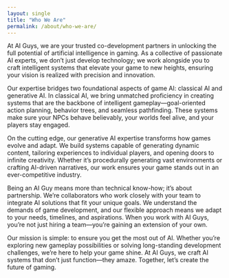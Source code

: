 ```yaml
---
layout: single
title: "Who We Are"
permalink: /about/who-we-are/
---
```

At AI Guys, we are your trusted co-development partners in unlocking the full potential of artificial intelligence in gaming. As a collective of passionate AI experts, we don’t just develop technology; we work alongside you to craft intelligent systems that elevate your game to new heights, ensuring your vision is realized with precision and innovation.

Our expertise bridges two foundational aspects of game AI: classical AI and generative AI. In classical AI, we bring unmatched proficiency in creating systems that are the backbone of intelligent gameplay—goal-oriented action planning, behavior trees, and seamless pathfinding. These systems make sure your NPCs behave believably, your worlds feel alive, and your players stay engaged.

On the cutting edge, our generative AI expertise transforms how games evolve and adapt. We build systems capable of generating dynamic content, tailoring experiences to individual players, and opening doors to infinite creativity. Whether it’s procedurally generating vast environments or crafting AI-driven narratives, our work ensures your game stands out in an ever-competitive industry.

Being an AI Guy means more than technical know-how; it’s about partnership. We’re collaborators who work closely with your team to integrate AI solutions that fit your unique goals. We understand the demands of game development, and our flexible approach means we adapt to your needs, timelines, and aspirations. When you work with AI Guys, you’re not just hiring a team—you’re gaining an extension of your own.

Our mission is simple: to ensure you get the most out of AI. Whether you’re exploring new gameplay possibilities or solving long-standing development challenges, we’re here to help your game shine. At AI Guys, we craft AI systems that don’t just function—they amaze. Together, let’s create the future of gaming.